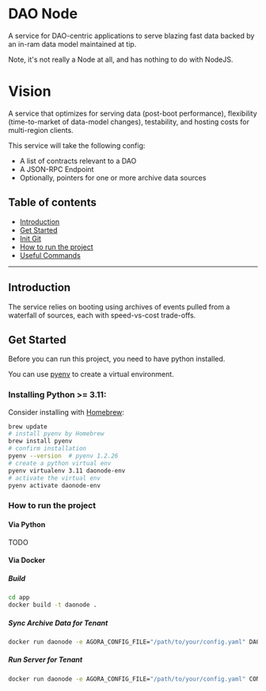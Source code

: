 # DAO Node

A service for DAO-centric applications to serve blazing fast data backed by an in-ram data model maintained at tip.  

Note, it's not really a Node at all, and has nothing to do with NodeJS.

# Vision

A service that optimizes for serving data (post-boot performance), flexibility (time-to-market of data-model changes), testability, and hosting costs for multi-region clients.

This service will take the following config:
- A list of contracts relevant to a DAO
- A JSON-RPC Endpoint
- Optionally, pointers for one or more archive data sources

## Table of contents
- [Introduction]()
- [Get Started](#getstarted)
- [Init Git](#git)
- [How to run the project](#run)
- [Useful Commands](#commands)

----
## Introduction <a name="introduction"></a>

The service relies on booting using archives of events pulled from a waterfall of sources, each with speed-vs-cost trade-offs.

## Get Started <a name="getstarted"></a>

Before you can run this project, you need to have python installed.

You can use [pyenv](https://github.com/pyenv/pyenv) to create a virtual environment.

### Installing Python >= 3.11:

Consider installing with [Homebrew](https://docs.brew.sh/):
```bash
brew update
# install pyenv by Homebrew
brew install pyenv
# confirm installation
pyenv --version  # pyenv 1.2.26
# create a python virtual env
pyenv virtualenv 3.11 daonode-env
# activate the virtual env
pyenv activate daonode-env
```

### How to run the project <a name="run"></a>

#### Via Python

TODO 

#### Via Docker

##### Build
```bash
cd app
docker build -t daonode .
```

##### Sync Archive Data for Tenant
```bash
docker run daonode -e AGORA_CONFIG_FILE="/path/to/your/config.yaml" DAO_NODE_GCLOUD_BUCKET="daonode-us-public" CONTRACT_DEPLOYMENT="main" python app/cli.py sync-from-gcs .
```

##### Run Server for Tenant
```bash
docker run daonode -e AGORA_CONFIG_FILE="/path/to/your/config.yaml" CONTRACT_DEPLOYMENT="main"
```
